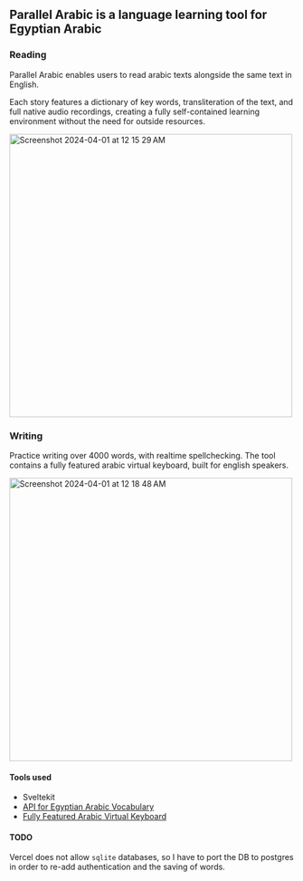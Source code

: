 ## Parallel Arabic is a language learning tool for Egyptian Arabic 
### Reading
Parallel Arabic enables users to read arabic texts alongside the same text in English.

Each story features a dictionary of key words, transliteration of the text, and full native audio recordings, creating a fully self-contained learning environment without the need for outside resources.

<img width="500" alt="Screenshot 2024-04-01 at 12 15 29 AM" src="https://github.com/selmetwa/parallel-arabic/assets/46908343/7d8f87a4-c6d1-412c-b2f5-6a969ad176de">

### Writing 
Practice writing over 4000 words, with realtime spellchecking. The tool contains a fully featured arabic virtual keyboard, built for english speakers.

<img width="500" alt="Screenshot 2024-04-01 at 12 18 48 AM" src="https://github.com/selmetwa/parallel-arabic/assets/46908343/a66d135b-84db-4554-8872-8dbcb2b4c35a">


#### Tools used
- Sveltekit
- [API for Egyptian Arabic Vocabulary](https://egyptian-arabic-vocab-selmetwa.koyeb.app/)
- [Fully Featured Arabic Virtual Keyboard](https://selmetwa.github.io/arabic-virtual-keyboard-demo/)
#### TODO
Vercel does not allow `sqlite` databases, so I have to port the DB to postgres in order to re-add authentication and the saving of words.
